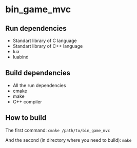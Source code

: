 bin_game_mvc
============

Run dependencies
----------------

 - Standart library of C language
 - Standart library of C++ language
 - lua
 - luabind

Build dependencies
------------------

 - All the run dependencies
 - cmake
 - make
 - C++ compiler

How to build
------------

The first command: `cmake /path/to/bin_game_mvc`

And the second (in directory where you need to build):
`make`
